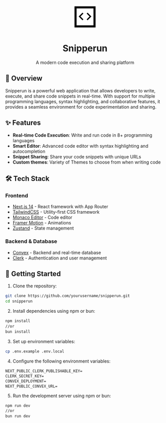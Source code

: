 <div align="center">
  <img src="https://raw.githubusercontent.com/yashkumar2603/snipperun/refs/heads/main/public/light.svg" alt="Snipperun Logo" width="80" />
  <h1>Snipperun</h1>
  <p>A modern code execution and sharing platform</p>
</div>

## 🚀 Overview

Snipperun is a powerful web application that allows developers to write, execute, and share code snippets in real-time. With support for multiple programming languages, syntax highlighting, and collaborative features, it provides a seamless environment for code experimentation and sharing.

## ✨ Features

- **Real-time Code Execution**: Write and run code in 8+ programming languages
- **Smart Editor**: Advanced code editor with syntax highlighting and autocompletion
- **Snippet Sharing**: Share your code snippets with unique URLs
- **Custom themes**: Variety of Themes to choose from when writing code

## 🛠️ Tech Stack

### Frontend
- [Next.js 14](https://nextjs.org/) - React framework with App Router
- [TailwindCSS](https://tailwindcss.com/) - Utility-first CSS framework
- [Monaco Editor](https://microsoft.github.io/monaco-editor/) - Code editor
- [Framer Motion](https://www.framer.com/motion/) - Animations
- [Zustand](https://zustand-demo.pmnd.rs/) - State management

### Backend & Database
- [Convex](https://www.convex.dev/) - Backend and real-time database
- [Clerk](https://clerk.com/) - Authentication and user management

## 🚀 Getting Started

1. Clone the repository:
```bash
git clone https://github.com/yourusername/snipperun.git
cd snipperun
```

2. Install dependencies using npm or bun:
```bash
npm install
//or
bun install
```

3. Set up environment variables:
```bash
cp .env.example .env.local
```

4. Configure the following environment variables:
```
NEXT_PUBLIC_CLERK_PUBLISHABLE_KEY=
CLERK_SECRET_KEY=
CONVEX_DEPLOYMENT=
NEXT_PUBLIC_CONVEX_URL=
```

5. Run the development server using npm or bun:
```bash
npm run dev
//or
bun run dev
```